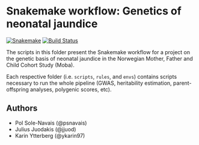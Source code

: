 # Snakemake workflow: Genetics of neonatal jaundice

[![Snakemake](https://img.shields.io/badge/snakemake-≥5.7.0-brightgreen.svg)](https://snakemake.bitbucket.io)
[![Build Status](https://travis-ci.org/snakemake-workflows/genetics-neo-jaundice.svg?branch=master)](https://travis-ci.org/snakemake-workflows/genetics-neo-jaundice)

The scripts in this folder present the Snakemake workflow for a project on the genetic basis of neonatal jaundice in the Norwegian Mother, Father and Child Cohort Study (Moba).  

Each respective folder (i.e. `scripts`, `rules`, and `envs`) contains scripts necessary to run the whole pipeline (GWAS, heritability estimation, parent-offspring analyses, polygenic scores, etc).  

## Authors

* Pol Sole-Navais (@psnavais)
* Julius Juodakis (@jjuod)
* Karin Ytterberg (@ykarin97)
